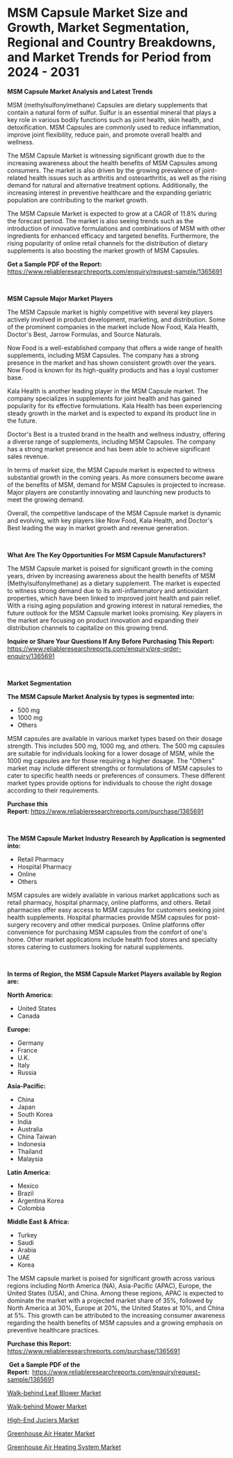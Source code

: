 <p><h1>MSM Capsule Market Size and Growth, Market Segmentation, Regional and Country Breakdowns, and Market Trends for Period from 2024 -  2031</h1></p><p><strong>MSM Capsule Market Analysis and Latest Trends</strong></p>
<p><p>MSM (methylsulfonylmethane) Capsules are dietary supplements that contain a natural form of sulfur. Sulfur is an essential mineral that plays a key role in various bodily functions such as joint health, skin health, and detoxification. MSM Capsules are commonly used to reduce inflammation, improve joint flexibility, reduce pain, and promote overall health and wellness.</p><p>The MSM Capsule Market is witnessing significant growth due to the increasing awareness about the health benefits of MSM Capsules among consumers. The market is also driven by the growing prevalence of joint-related health issues such as arthritis and osteoarthritis, as well as the rising demand for natural and alternative treatment options. Additionally, the increasing interest in preventive healthcare and the expanding geriatric population are contributing to the market growth.</p><p>The MSM Capsule Market is expected to grow at a CAGR of 11.8% during the forecast period. The market is also seeing trends such as the introduction of innovative formulations and combinations of MSM with other ingredients for enhanced efficacy and targeted benefits. Furthermore, the rising popularity of online retail channels for the distribution of dietary supplements is also boosting the market growth of MSM Capsules.</p></p>
<p><strong>Get a Sample PDF of the Report:&nbsp;</strong> <a href="https://www.reliableresearchreports.com/enquiry/request-sample/1365691">https://www.reliableresearchreports.com/enquiry/request-sample/1365691</a></p>
<p>&nbsp;</p>
<p><strong>MSM Capsule Major Market Players</strong></p>
<p><p>The MSM Capsule market is highly competitive with several key players actively involved in product development, marketing, and distribution. Some of the prominent companies in the market include Now Food, Kala Health, Doctor's Best, Jarrow Formulas, and Source Naturals.</p><p>Now Food is a well-established company that offers a wide range of health supplements, including MSM Capsules. The company has a strong presence in the market and has shown consistent growth over the years. Now Food is known for its high-quality products and has a loyal customer base.</p><p>Kala Health is another leading player in the MSM Capsule market. The company specializes in supplements for joint health and has gained popularity for its effective formulations. Kala Health has been experiencing steady growth in the market and is expected to expand its product line in the future.</p><p>Doctor's Best is a trusted brand in the health and wellness industry, offering a diverse range of supplements, including MSM Capsules. The company has a strong market presence and has been able to achieve significant sales revenue.</p><p>In terms of market size, the MSM Capsule market is expected to witness substantial growth in the coming years. As more consumers become aware of the benefits of MSM, demand for MSM Capsules is projected to increase. Major players are constantly innovating and launching new products to meet the growing demand.</p><p>Overall, the competitive landscape of the MSM Capsule market is dynamic and evolving, with key players like Now Food, Kala Health, and Doctor's Best leading the way in market growth and revenue generation.</p></p>
<p>&nbsp;</p>
<p><strong>What Are The Key Opportunities For MSM Capsule Manufacturers?</strong></p>
<p><p>The MSM Capsule market is poised for significant growth in the coming years, driven by increasing awareness about the health benefits of MSM (Methylsulfonylmethane) as a dietary supplement. The market is expected to witness strong demand due to its anti-inflammatory and antioxidant properties, which have been linked to improved joint health and pain relief. With a rising aging population and growing interest in natural remedies, the future outlook for the MSM Capsule market looks promising. Key players in the market are focusing on product innovation and expanding their distribution channels to capitalize on this growing trend.</p></p>
<p><strong>Inquire or Share Your Questions If Any Before Purchasing This Report:</strong> <a href="https://www.reliableresearchreports.com/enquiry/pre-order-enquiry/1365691">https://www.reliableresearchreports.com/enquiry/pre-order-enquiry/1365691</a></p>
<p>&nbsp;</p>
<p><strong>Market Segmentation</strong></p>
<p><strong>The MSM Capsule Market Analysis by types is segmented into:</strong></p>
<p><ul><li>500 mg</li><li>1000 mg</li><li>Others</li></ul></p>
<p><p>MSM capsules are available in various market types based on their dosage strength. This includes 500 mg, 1000 mg, and others. The 500 mg capsules are suitable for individuals looking for a lower dosage of MSM, while the 1000 mg capsules are for those requiring a higher dosage. The "Others" market may include different strengths or formulations of MSM capsules to cater to specific health needs or preferences of consumers. These different market types provide options for individuals to choose the right dosage according to their requirements.</p></p>
<p><strong>Purchase this Report:&nbsp;</strong><a href="https://www.reliableresearchreports.com/purchase/1365691">https://www.reliableresearchreports.com/purchase/1365691</a></p>
<p>&nbsp;</p>
<p><strong>The MSM Capsule Market Industry Research by Application is segmented into:</strong></p>
<p><ul><li>Retail Pharmacy</li><li>Hospital Pharmacy</li><li>Online</li><li>Others</li></ul></p>
<p><p>MSM capsules are widely available in various market applications such as retail pharmacy, hospital pharmacy, online platforms, and others. Retail pharmacies offer easy access to MSM capsules for customers seeking joint health supplements. Hospital pharmacies provide MSM capsules for post-surgery recovery and other medical purposes. Online platforms offer convenience for purchasing MSM capsules from the comfort of one's home. Other market applications include health food stores and specialty stores catering to customers looking for natural supplements.</p></p>
<p>&nbsp;</p>
<p><strong>In terms of Region, the MSM Capsule Market Players available by Region are:</strong></p>
<p>
    <p> <strong> North America: </strong>
        <ul>
            <li>United States</li>
            <li>Canada</li>
        </ul>
        </p> 
    <p> <strong> Europe: </strong>
        <ul>
            <li>Germany</li>
            <li>France</li>
            <li>U.K.</li>
            <li>Italy</li>
            <li>Russia</li>
        </ul>
        </p> 
    <p> <strong> Asia-Pacific: </strong>
        <ul>
            <li>China</li>
            <li>Japan</li>
            <li>South Korea</li>
            <li>India</li>
            <li>Australia</li>
            <li>China Taiwan</li>
            <li>Indonesia</li>
            <li>Thailand</li>
            <li>Malaysia</li>
        </ul>
        </p> 
    <p> <strong> Latin America: </strong>
        <ul>
            <li>Mexico</li>
            <li>Brazil</li>
            <li>Argentina Korea</li>
            <li>Colombia</li>
        </ul>
        </p> 
    <p> <strong> Middle East & Africa: </strong>
        <ul>
            <li>Turkey</li>
            <li>Saudi</li>
            <li>Arabia</li>
            <li>UAE</li>
            <li>Korea</li>
        </ul>
    </p>
    </p>
<p><p>The MSM capsule market is poised for significant growth across various regions including North America (NA), Asia-Pacific (APAC), Europe, the United States (USA), and China. Among these regions, APAC is expected to dominate the market with a projected market share of 35%, followed by North America at 30%, Europe at 20%, the United States at 10%, and China at 5%. This growth can be attributed to the increasing consumer awareness regarding the health benefits of MSM capsules and a growing emphasis on preventive healthcare practices.</p></p>
<p><strong>Purchase this Report: </strong><a href="https://www.reliableresearchreports.com/purchase/1365691">https://www.reliableresearchreports.com/purchase/1365691</a></p>
<p>&nbsp;<strong>Get a Sample PDF of the Report:&nbsp;&nbsp;</strong><a href="https://www.reliableresearchreports.com/enquiry/request-sample/1365691">https://www.reliableresearchreports.com/enquiry/request-sample/1365691</a></p>
<p><strong></strong></p>
<p><p><a href="https://medium.com/@chiragreportprime1/walk-behind-leaf-blower-market-insights-into-market-cagr-market-trends-and-growth-strategies-1ec373233212">Walk-behind Leaf Blower Market</a></p><p><a href="https://medium.com/@chiragreportprime1/walk-behind-mower-market-report-reveals-the-latest-trends-and-growth-opportunities-of-this-market-943c848daeeb">Walk-behind Mower Market</a></p><p><a href="https://medium.com/@chiragreportprime1/high-end-juciers-market-share-evolution-and-market-growth-trends-2024-2031-30750437b121">High-End Juciers Market</a></p><p><a href="https://medium.com/@chiragreportprime1/greenhouse-air-heater-market-insights-into-market-cagr-market-trends-and-growth-strategies-3ce39347df67">Greenhouse Air Heater Market</a></p><p><a href="https://medium.com/@chiragreportprime1/greenhouse-air-heating-system-market-size-and-market-trends-complete-industry-overview-2024-to-d3acd8168ba0">Greenhouse Air Heating System Market</a></p></p>